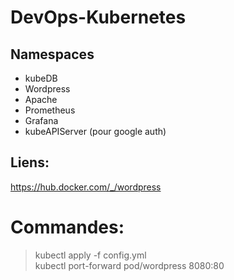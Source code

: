 # DevOps-Kubernetes

## Namespaces

- kubeDB
- Wordpress
- Apache
- Prometheus
- Grafana
- kubeAPIServer (pour google auth)

## Liens:
https://hub.docker.com/_/wordpress

# Commandes:
> kubectl apply -f config.yml  
> kubectl port-forward pod/wordpress 8080:80